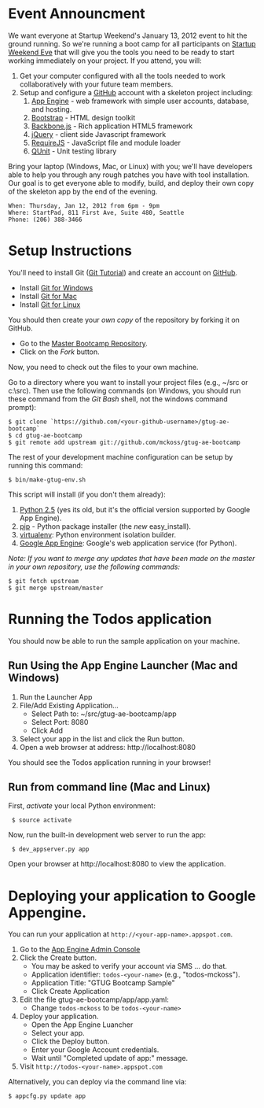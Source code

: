 # Event Announcment

We want everyone at Startup Weekend's January 13, 2012 event to hit the ground running. So we're
running a boot camp for all participants on
[Startup Weekend Eve](http://seattleswgtugbootcamp.eventbrite.com/) that will give you the tools you
need to be ready to start working immediately on your project. If you attend, you will:

1. Get your computer configured with all the tools needed to work collaboratively with your future
   team members.
2. Setup and configure a [GitHub] account with a skeleton project including:
    1. [App Engine] - web framework with simple user accounts, database, and hosting.
    2. [Bootstrap] - HTML design toolkit
    3. [Backbone.js] - Rich application HTML5 framework
    4. [jQuery] - client side Javascript framework
    5. [RequireJS] - JavaScript file and module loader
    5. [QUnit] - Unit testing library

Bring your laptop (Windows, Mac, or Linux) with you; we'll have developers able to help you through
any rough patches you have with tool installation. Our goal is to get everyone able to modify,
build, and deploy their own copy of the skeleton app by the end of the evening.

    When: Thursday, Jan 12, 2012 from 6pm - 9pm
    Where: StartPad, 811 First Ave, Suite 480, Seattle
    Phone: (206) 388-3466

  [GitHub]: https://github.com/
  [App Engine]: http://code.google.com/appengine/
  [Bootstrap]: http://twitter.github.com/bootstrap/
  [Backbone.js]: http://documentcloud.github.com/backbone/
  [jQuery]: http://jquery.com/
  [Namespace.js]: https://github.com/mckoss/namespace
  [QUnit]: https://github.com/jquery/qunit
  [RequireJS]: http://requirejs.org/

# Setup Instructions

You'll need to install Git ([Git Tutorial]) and create an account on [GitHub].

- Install [Git for Windows](http://help.github.com/mac-set-up-git/)
- Install [Git for Mac](http://help.github.com/win-set-up-git/)
- Install [Git for Linux](http://help.github.com/linux-set-up-git/)

You should then create your *own copy* of the repository by forking it on GitHub.

- Go to the [Master Bootcamp Repository](https://github.com/mckoss/gtug-ae-bootcamp).
- Click on the *Fork* button.

Now, you need to check out the files to your own machine.

Go to a directory where you want to install your project files (e.g., ~/src or c:\src).  Then use
the following commands (on Windows, you should run these command from the *Git Bash* shell,
not the windows command prompt):

    $ git clone `https://github.com/<your-github-username>/gtug-ae-bootcamp`
    $ cd gtug-ae-bootcamp
    $ git remote add upstream git://github.com/mckoss/gtug-ae-bootcamp

The rest of your development machine configuration can be setup by running this command:

    $ bin/make-gtug-env.sh

This script will install (if you don't them already):

1. [Python 2.5] (yes its old, but it's the official version supported by Google App Engine).
2. [pip] - Python package installer (the *new* easy_install).
3. [virtualenv]: Python environment isolation builder.
4. [Google App Engine]: Google's web application service (for Python).

  [Git Tutorial]: http://gitimmersion.com/index.html
  [Python 2.5]: http://www.python.org/getit/releases/2.5.6/
  [pip]: http://pypi.python.org/pypi/pip
  [virtualenv]: http://pypi.python.org/pypi/virtualenv
  [PIL]: http://www.pythonware.com/products/pil/
  [Google App Engine]: http://code.google.com/appengine/docs/python/overview.html

*Note: If you want to merge any updates that have been made on the master in your own
repository, use the following commands:*

    $ git fetch upstream
    $ git merge upstream/master

# Running the Todos application

You should now be able to run the sample application on your machine.

## Run Using the App Engine Launcher (Mac and Windows)

1. Run the Launcher App
2. File/Add Existing Application...
   - Select Path to: ~/src/gtug-ae-bootcamp/app
   - Select Port: 8080
   - Click Add
3. Select your app in the list and click the Run button.
4. Open a web browser at address: http://localhost:8080

You should see the Todos application running in your browser!

## Run from command line (Mac and Linux)

First, *activate* your local Python environment:

     $ source activate

Now, run the built-in development web server to run the app:

     $ dev_appserver.py app

Open your browser at http://localhost:8080 to view the application.

# Deploying your application to Google Appengine.

You can run your application at `http://<your-app-name>.appspot.com`.

1. Go to the [App Engine Admin Console]
2. Click the Create button.
   - You may be asked to verify your account via SMS ... do that.
   - Application identifier: `todos-<your-name>` (e.g., "todos-mckoss").
   - Application Title: "GTUG Bootcamp Sample"
   - Click Create Application
3. Edit the file gtug-ae-bootcamp/app/app.yaml:
   - Change `todos-mckoss` to be `todos-<your-name>`
4. Deploy your application.
   - Open the App Engine Luancher
   - Select your app.
   - Click the Deploy button.
   - Enter your Google Account credentials.
   - Wait until "Completed update of app:" message.
5. Visit `http://todos-<your-name>.appspot.com`

Alternatively, you can deploy via the command line via:

    $ appcfg.py update app

  [App Engine Admin Console]: https://appengine.google.com/
